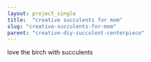 ```yaml
---
layout: project_single
title:  "creative succulents for mom"
slug: "creative-succulents-for-mom"
parent: "creative-diy-succulent-centerpiece"
---
```

love the birch with succulents